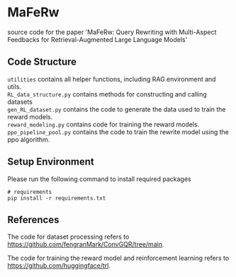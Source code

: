 # MaFeRw
source code for the paper 'MaFeRw: Query Rewriting with Multi-Aspect Feedbacks for Retrieval-Augmented Large Language Models'
## Code Structure
```utilities``` contains all helper functions, including RAG environment and utils.\
```RL_data_structure.py``` contains methods for constructing and calling datasets\
```gen_RL_dataset.py``` contains the code to generate the data used to train the reward models.\
```reward_modeling.py``` contains code for training the reward models. \
```ppo_pipeline_pool.py``` contains the code to train the rewrite model using the ppo algorithm.
## Setup Environment

Please run the following command to install required packages

```
# requirements
pip install -r requirements.txt
```
## References
The code for dataset processing refers to https://github.com/fengranMark/ConvGQR/tree/main.

The code for training the reward model and reinforcement learning refers to https://github.com/huggingface/trl.
